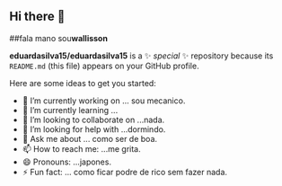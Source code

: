 ## Hi there 👋

##fala mano sou**wallisson**


**eduardasilva15/eduardasilva15** is a ✨ _special_ ✨ repository because its `README.md` (this file) appears on your GitHub profile.

Here are some ideas to get you started:

- 🔭 I’m currently working on  ... sou mecanico.
- 🌱 I’m currently learning ...
- 👯 I’m looking to collaborate on ...nada.
- 🤔 I’m looking for help with ...dormindo.
- 💬 Ask me about ... como ser de boa.
- 📫 How to reach me: ...me grita.
- 😄 Pronouns: ...japones.
- ⚡ Fun fact: ... como ficar podre de rico sem fazer nada.
